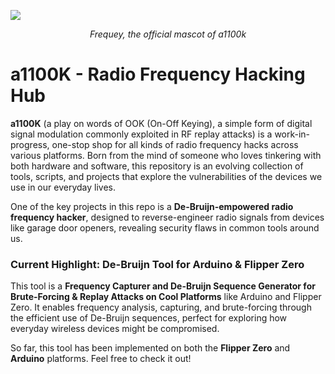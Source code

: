 
![](https://github.com/user-attachments/assets/0a1f9c9a-fe34-4888-9cdb-90da8fe19666)
<p align="center"><i>Frequey, the official mascot of a1100k</i></p>

# a1100K - Radio Frequency Hacking Hub

**a1100K** (a play on words of OOK (On-Off Keying), a simple form of digital signal modulation commonly exploited in RF replay attacks) is a work-in-progress, one-stop shop for all kinds of radio frequency hacks across various platforms. Born from the mind of someone who loves tinkering with both hardware and software, this repository is an evolving collection of tools, scripts, and projects that explore the vulnerabilities of the devices we use in our everyday lives.

One of the key projects in this repo is a **De-Bruijn-empowered radio frequency hacker**, designed to reverse-engineer radio signals from devices like garage door openers, revealing security flaws in common tools around us.

### Current Highlight: De-Bruijn Tool for Arduino & Flipper Zero

This tool is a **Frequency Capturer and De-Bruijn Sequence Generator for Brute-Forcing & Replay Attacks on Cool Platforms** like Arduino and Flipper Zero. It enables frequency analysis, capturing, and brute-forcing through the efficient use of De-Bruijn sequences, perfect for exploring how everyday wireless devices might be compromised.

So far, this tool has been implemented on both the **Flipper Zero** and **Arduino** platforms. Feel free to check it out!
